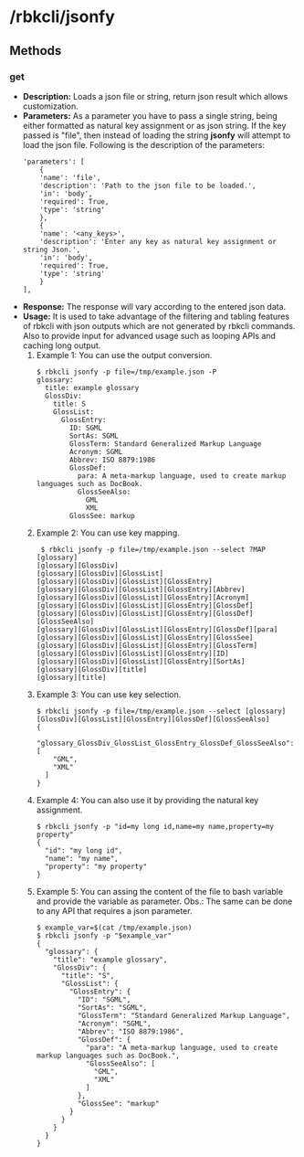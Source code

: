 # /rbkcli/jsonfy
## Methods
### get
- **Description:** Loads a json file or string, return json result which allows customization.
- **Parameters:** As a parameter you have to pass a single string, being either formatted as natural key assignment or as json string. If the key passed is "file", then instead of loading the string **jsonfy** will attempt to load the json file. Following is the description of the parameters:
    ```
    'parameters': [
        {
        'name': 'file',
        'description': 'Path to the json file to be loaded.',
        'in': 'body',
        'required': True,
        'type': 'string'
        },
        {
        'name': '<any_keys>',
        'description': 'Enter any key as natural key assignment or string Json.',
        'in': 'body',
        'required': True,
        'type': 'string'
        }
    ],
    ```
- **Response:** The response will vary according to the entered json data.
- **Usage:** It is used to take advantage of the filtering and tabling features of rbkcli with json outputs which are not generated by rbkcli commands. Also to provide input for advanced usage such as looping APIs and caching long output.
    1. Example 1: You can use the output conversion. 
        ```
        $ rbkcli jsonfy -p file=/tmp/example.json -P
        glossary:
          title: example glossary
          GlossDiv:
            title: S
            GlossList:
              GlossEntry:
                ID: SGML
                SortAs: SGML
                GlossTerm: Standard Generalized Markup Language
                Acronym: SGML
                Abbrev: ISO 8879:1986
                GlossDef:
                  para: A meta-markup language, used to create markup languages such as DocBook.
                  GlossSeeAlso:
                    GML
                    XML
                GlossSee: markup
        ```
     2. Example 2: You can use key mapping.
        ```
         $ rbkcli jsonfy -p file=/tmp/example.json --select ?MAP
        [glossary]
        [glossary][GlossDiv]
        [glossary][GlossDiv][GlossList]
        [glossary][GlossDiv][GlossList][GlossEntry]
        [glossary][GlossDiv][GlossList][GlossEntry][Abbrev]
        [glossary][GlossDiv][GlossList][GlossEntry][Acronym]
        [glossary][GlossDiv][GlossList][GlossEntry][GlossDef]
        [glossary][GlossDiv][GlossList][GlossEntry][GlossDef][GlossSeeAlso]
        [glossary][GlossDiv][GlossList][GlossEntry][GlossDef][para]
        [glossary][GlossDiv][GlossList][GlossEntry][GlossSee]
        [glossary][GlossDiv][GlossList][GlossEntry][GlossTerm]
        [glossary][GlossDiv][GlossList][GlossEntry][ID]
        [glossary][GlossDiv][GlossList][GlossEntry][SortAs]
        [glossary][GlossDiv][title]
        [glossary][title]
        ```
    3. Example 3: You can use key selection.
        ```
        $ rbkcli jsonfy -p file=/tmp/example.json --select [glossary][GlossDiv][GlossList][GlossEntry][GlossDef][GlossSeeAlso]
        {
          "glossary_GlossDiv_GlossList_GlossEntry_GlossDef_GlossSeeAlso": [
            "GML",
            "XML"
          ]
        }
        ```
    4. Example 4: You can also use it by providing the natural key assignment.
        ```
        $ rbkcli jsonfy -p "id=my long id,name=my name,property=my property"
        {
          "id": "my long id",
          "name": "my name",
          "property": "my property"
        }
        ```
    5. Example 5: You can assing the content of the file to bash variable and provide the variable as parameter. Obs.: The same can be done to any API that requires a json parameter.
        ```
        $ example_var=$(cat /tmp/example.json)
        $ rbkcli jsonfy -p "$example_var"
        {
          "glossary": {
            "title": "example glossary",
            "GlossDiv": {
              "title": "S",
              "GlossList": {
                "GlossEntry": {
                  "ID": "SGML",
                  "SortAs": "SGML",
                  "GlossTerm": "Standard Generalized Markup Language",
                  "Acronym": "SGML",
                  "Abbrev": "ISO 8879:1986",
                  "GlossDef": {
                    "para": "A meta-markup language, used to create markup languages such as DocBook.",
                    "GlossSeeAlso": [
                      "GML",
                      "XML"
                    ]
                  },
                  "GlossSee": "markup"
                }
              }
            }
          }
        }
        ```
